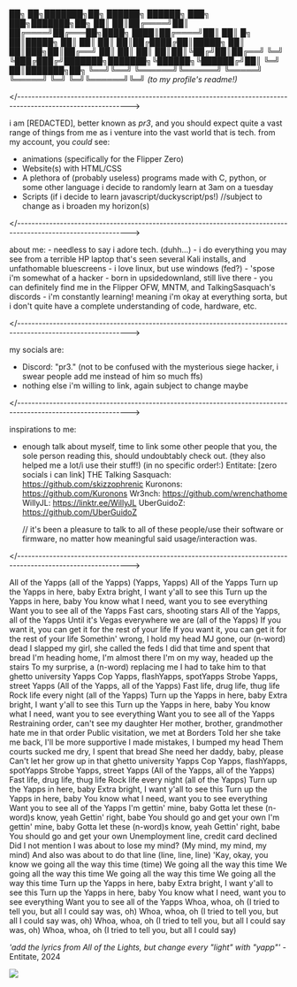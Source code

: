 <body>

██╗    ██╗███████╗██╗      ██████╗ ██████╗ ███╗   ███╗███████╗██╗
██║    ██║██╔════╝██║     ██╔════╝██╔═══██╗████╗ ████║██╔════╝██║
██║ █╗ ██║█████╗  ██║     ██║     ██║   ██║██╔████╔██║█████╗  ██║
██║███╗██║██╔══╝  ██║     ██║     ██║   ██║██║╚██╔╝██║██╔══╝  ╚═╝
╚███╔███╔╝███████╗███████╗╚██████╗╚██████╔╝██║ ╚═╝ ██║███████╗██╗
 ╚══╝╚══╝ ╚══════╝╚══════╝ ╚═════╝ ╚═════╝ ╚═╝     ╚═╝╚══════╝╚═╝
                                                                  _(to my profile's readme!)_

</--------------------------------------------------------------------------------------------------------------\>

i am [REDACTED], better known as _pr3_, and you should expect quite a vast range of things from me as i venture into the vast world that is tech.
  from my account, you _could_ see:
  - animations (specifically for the Flipper Zero)
  - Website(s) with HTML/CSS
  - A plethora of (probably useless) programs made with C, python, or some other language i decide to randomly learn at 3am on a tuesday
  - Scripts (if i decide to learn javascript/duckyscript/ps!)
        //subject to change as i broaden my horizon(s)

</--------------------------------------------------------------------------------------------------------------\>

about me:
    - needless to say i adore tech. (duhh...)
    - i do everything you may see from a terrible HP laptop that's seen several Kali installs, and unfathomable bluescreens
    - i love linux, but use windows (fed?)
    - 'spose i'm somewhat of a hacker
    - born in upsidedownland, still live there
    - you can definitely find me in the Flipper OFW, MNTM, and TalkingSasquach's discords
    - i'm constantly learning! meaning i'm okay at everything sorta, but i don't quite have a complete understanding of code, hardware, etc.
    
</--------------------------------------------------------------------------------------------------------------\>

my socials are:
  - Discord:
      "pr3." (not to be confused with the mysterious siege hacker, i swear people add me instead of him so much ffs)
  - nothing else i'm willing to link, again subject to change maybe

</--------------------------------------------------------------------------------------------------------------\>

inspirations to me:
 - enough talk about myself, time to link some other people that you, the sole person reading this, should undoubtably check out. (they also helped me a lot/i use their stuff!)
         (in no specific order!:)
     Entitate: [zero socials i can link]
     THE Talking Sasquach:   https://github.com/skizzophrenic
     Kuronons:   https://github.com/Kuronons
     Wr3nch:   https://github.com/wrenchathome
     WillyJL:   https://linktr.ee/WillyJL
     UberGuidoZ:   https://github.com/UberGuidoZ

     // it's been a pleasure to talk to all of these people/use their software or firmware, no matter how meaningful said usage/interaction was.

</--------------------------------------------------------------------------------------------------------------\>

   All of the Yapps (all of the Yapps)
(Yapps, Yapps) All of the Yapps
Turn up the Yapps in here, baby
Extra bright, I want y'all to see this
Turn up the Yapps in here, baby
You know what I need, want you to see everything
Want you to see all of the Yapps
Fast cars, shooting stars
All of the Yapps, all of the Yapps
Until it's Vegas everywhere we are (all of the Yapps)
If you want it, you can get it for the rest of your life
If you want it, you can get it for the rest of your life
Somethin' wrong, I hold my head
MJ gone, our (n-word) dead
I slapped my girl, she called the feds
I did that time and spent that bread
I'm heading home, I'm almost there
I'm on my way, headed up the stairs
To my surprise, a (n-word) replacing me
I had to take him to that ghetto university
Yapps
Cop Yapps, flashYapps, spotYapps
Strobe Yapps, street Yapps
(All of the Yapps, all of the Yapps)
Fast life, drug life, thug life
Rock life every night (all of the Yapps)
Turn up the Yapps in here, baby
Extra bright, I want y'all to see this
Turn up the Yapps in here, baby
You know what I need, want you to see everything
Want you to see all of the Yapps
Restraining order, can't see my daughter
Her mother, brother, grandmother hate me in that order
Public visitation, we met at Borders
Told her she take me back, I'll be more supportive
I made mistakes, I bumped my head
Them courts sucked me dry, I spent that bread
She need her daddy, baby, please
Can't let her grow up in that ghetto university
Yapps
Cop Yapps, flashYapps, spotYapps
Strobe Yapps, street Yapps
(All of the Yapps, all of the Yapps)
Fast life, drug life, thug life
Rock life every night (all of the Yapps)
Turn up the Yapps in here, baby
Extra bright, I want y'all to see this
Turn up the Yapps in here, baby
You know what I need, want you to see everything
Want you to see all of the Yapps
I'm gettin' mine, baby
Gotta let these (n-word)s know, yeah
Gettin' right, babe
You should go and get your own
I'm gettin' mine, baby
Gotta let these (n-word)s know, yeah
Gettin' right, babe
You should go and get your own
Unemployment line, credit card declined
Did I not mention I was about to lose my mind? (My mind, my mind, my mind)
And also was about to do that line (line, line, line)
'Kay, okay, you know we going all the way this time (time)
We going all the way this time
We going all the way this time
We going all the way this time
We going all the way this time
Turn up the Yapps in here, baby
Extra bright, I want y'all to see this
Turn up the Yapps in here, baby
You know what I need, want you to see everything
Want you to see all of the Yapps
Whoa, whoa, oh
(I tried to tell you, but all I could say was, oh)
Whoa, whoa, oh
(I tried to tell you, but all I could say was, oh)
Whoa, whoa, oh
(I tried to tell you, but all I could say was, oh)
Whoa, whoa, oh
(I tried to tell you, but all I could say)

_'add the lyrics from All of the Lights, but change every "light" with "yapp"'_
    - Entitate, 2024

<img src="https://cdn.discordapp.com/emojis/1214569284458782760.gif?size=160&quality=lossless"/>

</body> 
<width="40px">
